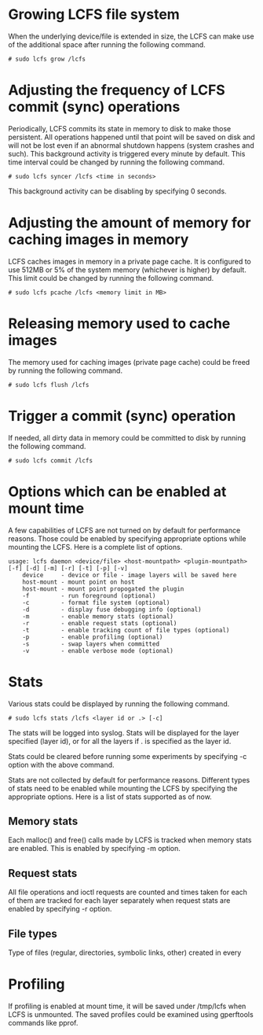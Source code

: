 # Growing LCFS file system

When the underlying device/file is extended in size, the LCFS can make use of
the additional space after running the following command.

```
# sudo lcfs grow /lcfs
```

# Adjusting the frequency of LCFS commit (sync) operations

Periodically, LCFS commits its state in memory to disk to make those
persistent.  All operations happened until that point will be saved on disk and
will not be lost even if an abnormal shutdown happens (system crashes and such).
This background activity is triggered every minute by default.  This time
interval could be changed by running the following command.

```
# sudo lcfs syncer /lcfs <time in seconds>
```

This background activity can be disabling by specifying 0 seconds.

# Adjusting the amount of memory for caching images in memory

LCFS caches images in memory in a private page cache.  It is configured to use
512MB or 5% of the system memory (whichever is higher) by default.  This limit
could be changed by running the following command.

```
# sudo lcfs pcache /lcfs <memory limit in MB>
```

# Releasing memory used to cache images

The memory used for caching images (private page cache) could be freed by
running the following command.

```
# sudo lcfs flush /lcfs
```

# Trigger a commit (sync) operation

If needed, all dirty data in memory could be committed to disk by running the
following command.


```
# sudo lcfs commit /lcfs
```

# Options which can be enabled at mount time

A few capabilities of LCFS are not turned on by default for performance
reasons.  Those could be enabled by specifying appropriate options while
mounting the LCFS.  Here is a complete list of options.


```
usage: lcfs daemon <device/file> <host-mountpath> <plugin-mountpath> [-f] [-d] [-m] [-r] [-t] [-p] [-v]
    device     - device or file - image layers will be saved here
    host-mount - mount point on host
    host-mount - mount point propogated the plugin
    -f         - run foreground (optional)
    -c         - format file system (optional)
    -d         - display fuse debugging info (optional)
    -m         - enable memory stats (optional)
    -r         - enable request stats (optional)
    -t         - enable tracking count of file types (optional)
    -p         - enable profiling (optional)
    -s         - swap layers when committed
    -v         - enable verbose mode (optional)
```

# Stats

Various stats could be displayed by running the following command.

```
# sudo lcfs stats /lcfs <layer id or .> [-c]
```

The stats will be logged into syslog. Stats will be displayed for the layer
specified (layer id), or for all the layers if . is specified as the layer id.

Stats could be cleared before running some experiments by specifying -c option
with the above command.

Stats are not collected by default for performance reasons.  Different types of
stats need to be enabled while mounting the LCFS by specifying the appropriate
options.  Here is a list of stats supported as of now.

## Memory stats

Each malloc() and free() calls made by LCFS is tracked when memory stats are
enabled.  This is enabled by specifying -m option.

## Request stats

All file operations and ioctl requests are counted and times taken for each of
them are tracked for each layer separately when request stats are enabled by
specifying -r option.

## File types

Type of files (regular, directories, symbolic links, other) created in every

# Profiling

If profiling is enabled at mount time, it will be saved under /tmp/lcfs when
LCFS is unmounted.  The saved profiles could be examined using gperftools
commands like pprof.
